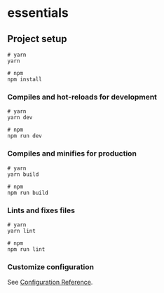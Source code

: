 # essentials

## Project setup

```
# yarn
yarn

# npm
npm install

```

### Compiles and hot-reloads for development

```
# yarn
yarn dev

# npm
npm run dev

```

### Compiles and minifies for production

```
# yarn
yarn build

# npm
npm run build

```

### Lints and fixes files

```
# yarn
yarn lint

# npm
npm run lint

```

### Customize configuration

See [Configuration Reference](https://vitejs.dev/config/).
